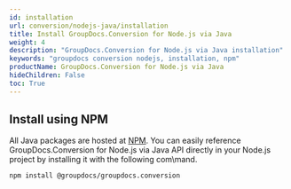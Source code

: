 ```yaml
---
id: installation
url: conversion/nodejs-java/installation
title: Install GroupDocs.Conversion for Node.js via Java
weight: 4
description: "GroupDocs.Conversion for Node.js via Java installation"
keywords: "groupdocs conversion nodejs, installation, npm"
productName: GroupDocs.Conversion for Node.js via Java
hideChildren: False
toc: True
---
```


## Install using NPM

All Java packages are hosted at [NPM](https://www.npmjs.com/package/@groupdocs/groupdocs.conversion). You can easily reference GroupDocs.Conversion for Node.js via Java API directly in your Node.js project by installing it with the following com\mand.

```batch
npm install @groupdocs/groupdocs.conversion
```

